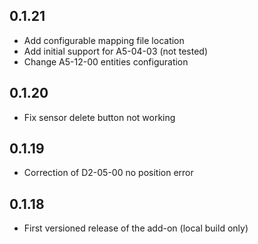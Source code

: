 ## 0.1.21
- Add configurable mapping file location
- Add initial support for A5-04-03 (not tested)
- Change A5-12-00 entities configuration

## 0.1.20
- Fix sensor delete button not working

## 0.1.19
- Correction of D2-05-00 no position error

## 0.1.18
- First versioned release of the add-on (local build only)
